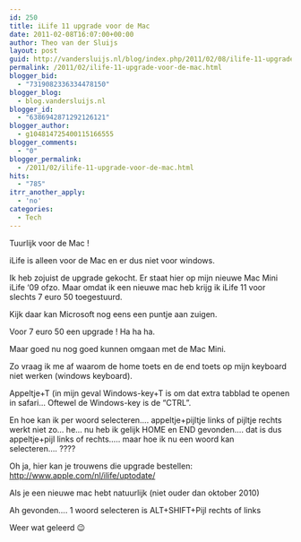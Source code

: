 ```yaml
---
id: 250
title: iLife 11 upgrade voor de Mac
date: 2011-02-08T16:07:00+00:00
author: Theo van der Sluijs
layout: post
guid: http://vandersluijs.nl/blog/index.php/2011/02/08/ilife-11-upgrade-voor-de-mac/
permalink: /2011/02/ilife-11-upgrade-voor-de-mac.html
blogger_bid:
  - "7319082336334478150"
blogger_blog:
  - blog.vandersluijs.nl
blogger_id:
  - "6386942871292126121"
blogger_author:
  - g104814725400115166555
blogger_comments:
  - "0"
blogger_permalink:
  - /2011/02/ilife-11-upgrade-voor-de-mac.html
hits:
  - "785"
itrr_another_apply:
  - 'no'
categories:
  - Tech
---
```

Tuurlijk voor de Mac !

iLife is alleen voor de Mac en er dus niet voor windows.

Ik heb zojuist de upgrade gekocht. Er staat hier op mijn nieuwe Mac Mini iLife ‘09 ofzo. Maar omdat ik een nieuwe mac heb krijg ik iLife 11 voor slechts 7 euro 50 toegestuurd.

Kijk daar kan Microsoft nog eens een puntje aan zuigen.

Voor 7 euro 50 een upgrade ! Ha ha ha. 

Maar goed nu nog goed kunnen omgaan met de Mac Mini.

Zo vraag ik me af waarom de home toets en de end toets op mijn keyboard niet werken (windows keyboard).

Appeltje+T (in mijn geval Windows-key+T is om dat extra tabblad te openen in safari… Oftewel de Windows-key is de “CTRL”.

En hoe kan ik per woord selecteren…. appeltje+pijltje links of pijltje rechts werkt niet zo… he… nu heb ik gelijk HOME en END gevonden…. dat is dus appeltje+pijl links of rechts….. maar hoe ik nu een woord kan selecteren…. ????

Oh ja, hier kan je trouwens die upgrade bestellen:  
<http://www.apple.com/nl/ilife/uptodate/>

Als je een nieuwe mac hebt natuurlijk (niet ouder dan oktober 2010) 

Ah gevonden…. 1 woord selecteren is ALT+SHIFT+Pijl rechts of links

Weer wat geleerd 😉